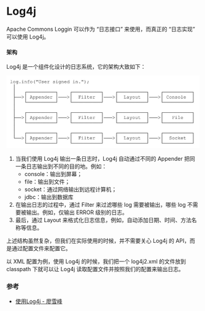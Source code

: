 # Log4j

Apache Commons Loggin 可以作为 “日志接口” 来使用，而真正的 “日志实现” 可以使用 Log4j。

#### 架构
Log4j 是一个组件化设计的日志系统，它的架构大致如下：

![Log4j](/assets/images/Java/日志/log4j.png)

1. 当我们使用 Log4j 输出一条日志时，Log4j 自动通过不同的 Appender 把同一条日志输出到不同的目的地。例如：
    - console：输出到屏幕；
    - file：输出到文件；
    - socket：通过网络输出到远程计算机；
    - jdbc：输出到数据库
2. 在输出日志的过程中，通过 Filter 来过滤哪些 log 需要被输出，哪些 log 不需要被输出。例如，仅输出 ERROR 级别的日志。
3. 最后，通过 Layout 来格式化日志信息，例如，自动添加日期、时间、方法名称等信息。

上述结构虽然复杂，但我们在实际使用的时候，并不需要关心 Log4j 的 API，而是通过配置文件来配置它。

以 XML 配置为例，使用 Log4j 的时候，我们把一个 log4j2.xml 的文件放到 classpath 下就可以让 Log4j 读取配置文件并按照我们的配置来输出日志。



### 参考
- [使用Log4j - 廖雪峰](https://www.liaoxuefeng.com/wiki/1252599548343744/1264739436350112)
